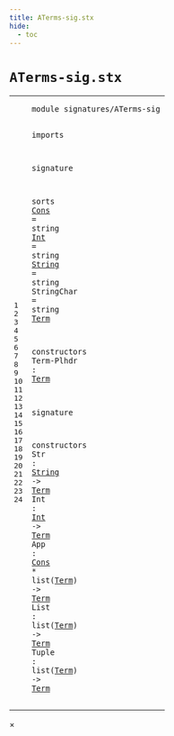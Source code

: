 ```yaml
---
title: ATerms-sig.stx
hide:
  - toc
---
```


# `ATerms-sig.stx`



[pdmosses/metaborg-tiger/org.metaborg.lang.tiger.statix/src-gen/statix/signatures/ATerms-sig.stx]: https://github.com/pdmosses/metaborg-tiger/blob/master/org.metaborg.lang.tiger.statix/src-gen/statix/signatures/ATerms-sig.stx "The source file on GitHub"

<div class="stx"><table class="highlighttable"><tbody><tr><td class="linenos"><div class="linenodiv"><pre><span></span>1
2
3
4
5
6
7
8
9
10
11
12
13
14
15
16
17
18
19
20
21
22
23
24
</pre></div></td>
<td class="code"><pre><code><span class="keyword">module</span> <span id="signatures/ATerms-sig_1_8" title="Not referenced"><span class="token sort_Id">signatures/ATerms-sig</span></span>

<span class="keyword">imports</span>

<span class="keyword">signature</span>

  <span class="keyword">sorts</span>
    <span class="cons_SortAlias"><a href="#Cons_22_11" id="Cons_8_5" title="Referenced at line 22"><span class="token sort_Id">Cons</span></a> <span class="operator">=</span> <span class="cons_StringSort">string</span></span>
    <span class="cons_SortAlias"><a href="#Int_21_11" id="Int_9_5" title="Referenced at line 21"><span class="token sort_Id">Int</span></a> <span class="operator">=</span> <span class="cons_StringSort">string</span></span>
    <span class="cons_SortAlias"><a href="#String_20_11" id="String_10_5" title="Referenced at line 20"><span class="token sort_Id">String</span></a> <span class="operator">=</span> <span class="cons_StringSort">string</span></span>
    <span class="cons_SortAlias"><span id="StringChar_11_5" title="Not referenced"><span class="token sort_Id">StringChar</span></span> <span class="operator">=</span> <span class="cons_StringSort">string</span></span>
    <span class="cons_SortDecl"><a href="#Term_15_18" id="Term_12_5" title="Referenced at line 15, 20, 21, 22, 23, 24"><span class="token sort_Id">Term</span></a></span>

  <span class="keyword">constructors</span>
    <span class="cons_OpDecl"><span id="Term-Plhdr_15_5" title="Not referenced"><span class="token sort_Id">Term-Plhdr</span></span> <span class="operator">:</span> <span class="cons_SimpleSort"><a href="#Term_12_5" id="Term_15_18" title="Defined at line 12"><span class="token sort_Id">Term</span></a></span></span>

<span class="keyword">signature</span>

  <span class="keyword">constructors</span>
    <span class="cons_OpDecl"><span id="Str_20_5" title="Not referenced"><span class="token sort_Id">Str</span></span> <span class="operator">:</span> <span class="cons_SimpleSort"><a href="#String_10_5" id="String_20_11" title="Defined at line 10"><span class="token sort_Id">String</span></a></span> <span class="operator">-&gt;</span> <span class="cons_SimpleSort"><a href="#Term_12_5" id="Term_20_21" title="Defined at line 12"><span class="token sort_Id">Term</span></a></span></span>
    <span class="cons_OpDecl"><span id="Int_21_5" title="Not referenced"><span class="token sort_Id">Int</span></span> <span class="operator">:</span> <span class="cons_SimpleSort"><a href="#Int_9_5" id="Int_21_11" title="Defined at line 9"><span class="token sort_Id">Int</span></a></span> <span class="operator">-&gt;</span> <span class="cons_SimpleSort"><a href="#Term_12_5" id="Term_21_18" title="Defined at line 12"><span class="token sort_Id">Term</span></a></span></span>
    <span class="cons_OpDecl"><span id="App_22_5" title="Not referenced"><span class="token sort_Id">App</span></span> <span class="operator">:</span> <span class="cons_SimpleSort"><a href="#Cons_8_5" id="Cons_22_11" title="Defined at line 8"><span class="token sort_Id">Cons</span></a></span> <span class="operator">*</span> <span class="keyword">list</span><span class="operator">(</span><span class="cons_SimpleSort"><a href="#Term_12_5" id="Term_22_23" title="Defined at line 12"><span class="token sort_Id">Term</span></a></span><span class="operator">)</span> <span class="operator">-&gt;</span> <span class="cons_SimpleSort"><a href="#Term_12_5" id="Term_22_32" title="Defined at line 12"><span class="token sort_Id">Term</span></a></span></span>
    <span class="cons_OpDecl"><span id="List_23_5" title="Not referenced"><span class="token sort_Id">List</span></span> <span class="operator">:</span> <span class="keyword">list</span><span class="operator">(</span><span class="cons_SimpleSort"><a href="#Term_12_5" id="Term_23_17" title="Defined at line 12"><span class="token sort_Id">Term</span></a></span><span class="operator">)</span> <span class="operator">-&gt;</span> <span class="cons_SimpleSort"><a href="#Term_12_5" id="Term_23_26" title="Defined at line 12"><span class="token sort_Id">Term</span></a></span></span>
    <span class="cons_OpDecl"><span id="Tuple_24_5" title="Not referenced"><span class="token sort_Id">Tuple</span></span> <span class="operator">:</span> <span class="keyword">list</span><span class="operator">(</span><span class="cons_SimpleSort"><a href="#Term_12_5" id="Term_24_18" title="Defined at line 12"><span class="token sort_Id">Term</span></a></span><span class="operator">)</span> <span class="operator">-&gt;</span> <span class="cons_SimpleSort"><a href="#Term_12_5" id="Term_24_27" title="Defined at line 12"><span class="token sort_Id">Term</span></a></span></span>
</code></pre></td></tr></tbody></table></div>

<div id="modal">
  <div id="modal-content">
    <span id="modal-close">&times;</span>
    <h2 id="modal-h2"></h2>
    <p  id="modal-p"></p>
    <ul id="modal-ul"></ul>
  </div>
</div>

